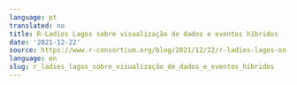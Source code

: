```yaml
---
language: pt
translated: no
title: R-Ladies Lagos sobre visualização de dados e eventos híbridos
date: '2021-12-22'
source: https://www.r-consortium.org/blog/2021/12/22/r-ladies-lagos-on-data-visualization-and-hybrid-events
language: en
slug: r_ladies_lagos_sobre_visualização_de_dados_e_eventos_híbridos
---
```




